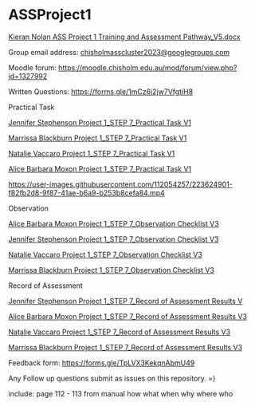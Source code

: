 # ASSProject1
[Kieran Nolan ASS Project 1 Training and Assessment Pathway_V5.docx](https://docs.google.com/document/d/18WzniSgsHSfWYSudpVw3dQ7Cg85EapB5/edit?usp=sharing&ouid=112407030949213386815&rtpof=true&sd=true)

Group email address: chisholmasscluster2023@googlegroups.com

Moodle forum: https://moodle.chisholm.edu.au/mod/forum/view.php?id=1327992


Written Questions:
https://forms.gle/1mCz6i2jw7VfgtiH8

Practical Task

[Jennifer Stephenson Project 1_STEP 7_Practical Task V1](https://docs.google.com/document/d/1EbQ9mr9im25FpZGL8MRu4bhFDn_PVbtP/edit?usp=sharing&ouid=112407030949213386815&rtpof=true&sd=true)

[Marrissa Blackburn Project 1_STEP 7_Practical Task V1](https://docs.google.com/document/d/12AIgF1bXETWdh6e7g1iS9u7ZCw9jhMFx/edit?usp=sharing&ouid=112407030949213386815&rtpof=true&sd=true)

[Natalie Vaccaro Project 1_STEP 7_Practical Task V1](https://docs.google.com/document/d/1-W2Dn_RbkE_DWs2fFCrN94yhgdE5EcnA/edit?usp=sharing&ouid=112407030949213386815&rtpof=true&sd=true)

[Alice Barbara Moxon Project 1_STEP 7_Practical Task V1](https://docs.google.com/document/d/1_aUtDDzZwVg3TJvysQpmnGI8-nuql0hB/edit?usp=sharing&ouid=112407030949213386815&rtpof=true&sd=true)



https://user-images.githubusercontent.com/112054257/223624901-f82fb2d8-9f87-41ae-b6a9-b253b8cefa84.mp4





Observation

[Alice Barbara Moxon Project 1_STEP 7_Observation Checklist V3](https://docs.google.com/document/d/1j_1Oaiio9R9vpta33tFo-JouRuF9_DS_/edit?usp=sharing&ouid=112407030949213386815&rtpof=true&sd=true)

[Jennifer Stephenson Project 1_STEP 7_Observation Checklist V3](https://docs.google.com/document/d/12W3mLRE3d2WQBwS5PLz_ILafXW3NABrW/edit?usp=sharing&ouid=112407030949213386815&rtpof=true&sd=true)

[Natalie Vaccaro Project 1_STEP 7_Observation Checklist V3](https://docs.google.com/document/d/1VEHvjt8IR3qBn2xezr7_1WpcFCnhL2Jc/edit?usp=sharing&ouid=112407030949213386815&rtpof=true&sd=true)

[Marrissa Blackburn Project 1_STEP 7_Observation Checklist V3](https://docs.google.com/document/d/12h8jonwZPTLHNdRL4HpT1edyyFVkCw3i/edit?usp=sharing&ouid=112407030949213386815&rtpof=true&sd=true)


Record of Assessment

[Jennifer Stephenson Project 1_STEP 7_Record of Assessment Results V](https://docs.google.com/document/d/1frWjztM8NtZ-6vn92uZBZn3kGyINZNOD/edit?usp=sharing&ouid=112407030949213386815&rtpof=true&sd=true)

[Alice Barbara Moxon Project 1_STEP 7_Record of Assessment Results V3](https://docs.google.com/document/d/1ViWx_m78ur6Q54VVxJH5tlNNbx35yGOE/edit?usp=sharing&ouid=112407030949213386815&rtpof=true&sd=true)

[Natalie Vaccaro Project 1_STEP 7_Record of Assessment Results V3](https://docs.google.com/document/d/1GgGdfhaWSL5G9a97T45fx_A9hqg6WyXr/edit?usp=sharing&ouid=112407030949213386815&rtpof=true&sd=true)

[Marrissa Blackburn Project 1_STEP 7_Record of Assessment Results V3](https://docs.google.com/document/d/1z66OKYbOF_Inqt0qa-Ua6Q5gifLc0YxK/edit?usp=sharing&ouid=112407030949213386815&rtpof=true&sd=true)




Feedback form: https://forms.gle/TpLVX3KekqnAbmU49



Any Follow up questions submit as issues on this repository. =)

include: page 112 - 113 from manual
how what when why where who

